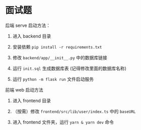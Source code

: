 # 面试题

后端 serve 启动方法：

1. 进入 backend 目录

2. 安装依赖 `pip install -r requirements.txt`

3. 修改 `backend/app/__init__.py` 中的数据库链接

4. 运行 `init.sql` 生成数据库表 (记得修改里面的数据库名称)

5. 运行 `python -m flask run` 文件启动服务

前端 web 启动方法

1. 进入 frontend 目录

2. （按需）修改 `frontend/src/lib/user/index.ts` 中的 `baseURL`

3. 进入 frontend 文件夹，运行 `yarn & yarn dev` 命令
